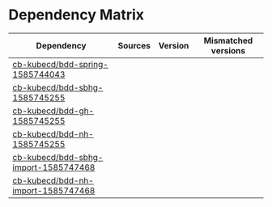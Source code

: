 # Dependency Matrix

Dependency | Sources | Version | Mismatched versions
---------- | ------- | ------- | -------------------
[cb-kubecd/bdd-spring-1585744043](https://github.com/cb-kubecd/bdd-spring-1585744043.git) |  | []() | 
[cb-kubecd/bdd-sbhg-1585745255](https://github.com/cb-kubecd/bdd-sbhg-1585745255.git) |  | []() | 
[cb-kubecd/bdd-gh-1585745255](https://github.com/cb-kubecd/bdd-gh-1585745255.git) |  | []() | 
[cb-kubecd/bdd-nh-1585745255](https://github.com/cb-kubecd/bdd-nh-1585745255.git) |  | []() | 
[cb-kubecd/bdd-sbhg-import-1585747468](https://github.com/cb-kubecd/bdd-sbhg-import-1585747468.git) |  | []() | 
[cb-kubecd/bdd-nh-import-1585747468](https://github.com/cb-kubecd/bdd-nh-import-1585747468.git) |  | []() | 
